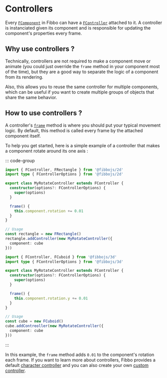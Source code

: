 # Controllers

Every [`FComponent`](/api/core/classes/FComponent) in Fibbo can have a [`FController`](/api/core/classes/FController) attached to it. A controller is instanciated given its component and is responsible for updating the component's properties every frame.

## Why use controllers ?

Technically, controllers are not required to make a component move or animate (you could just override the `frame` method in your component most of the time), but they are a good way to separate the logic of a component from its rendering.

Also, this allows you to reuse the same controller for multiple components, which can be useful if you want to create multiple groups of objects that share the same behavior.

## How to use controllers ?

A controller's [`frame`](/api/core/classes/FController#onframe) method is where you should put your typical movement logic. By default, this method is called every frame by the attached component itself.

To help you get started, here is a simple example of a controller that makes a component rotate around its one axis :

::: code-group

```typescript [2d]
import { FController, FRectangle } from '@fibbojs/2d'
import type { FControllerOptions } from '@fibbojs/2d'

export class MyRotateController extends FController {
  constructor(options?: FControllerOptions) {
    super(options)
  }

  frame() {
    this.component.rotation += 0.01
  }
}

// Usage
const rectangle = new FRectangle()
rectangle.addController(new MyRotateController({
  component: cube
}))
```

```typescript [3d]
import { FController, FCuboid } from '@fibbojs/3d'
import type { FControllerOptions } from '@fibbojs/3d'

export class MyRotateController extends FController {
  constructor(options?: FControllerOptions) {
    super(options)
  }

  frame() {
    this.component.rotation.y += 0.01
  }
}

// Usage
const cube = new FCuboid()
cube.addContreoller(new MyRotateController({
  component: cube
}))
```

:::

In this example, the `frame` method adds `0.01` to the component's rotation each frame.
If you want to learn more about controllers, Fibbo provides a default [character controller](/more/recipes/character-controller) and you can also create your own [custom controller](/more/recipes/custom-controller).
